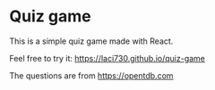 # Quiz game

This is a simple quiz game made with React.

Feel free to try it: https://laci730.github.io/quiz-game

The questions are from https://opentdb.com